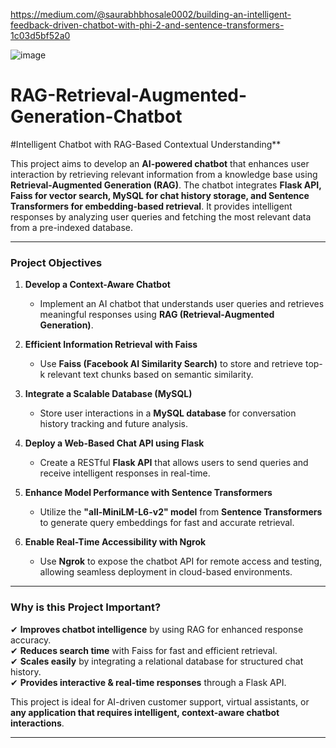 https://medium.com/@saurabhbhosale0002/building-an-intelligent-feedback-driven-chatbot-with-phi-2-and-sentence-transformers-1c03d5bf52a0

![image](https://github.com/user-attachments/assets/c4e6cdbe-aca4-422a-8bb5-325c121f4679)



# RAG-Retrieval-Augmented-Generation-Chatbot

#Intelligent Chatbot with RAG-Based Contextual Understanding**  
 
This project aims to develop an **AI-powered chatbot** that enhances user interaction by retrieving relevant information from a knowledge base using **Retrieval-Augmented Generation (RAG)**. The chatbot integrates **Flask API, Faiss for vector search, MySQL for chat history storage, and Sentence Transformers for embedding-based retrieval**. It provides intelligent responses by analyzing user queries and fetching the most relevant data from a pre-indexed database.  

---

### **Project Objectives**  
1. **Develop a Context-Aware Chatbot**  
   - Implement an AI chatbot that understands user queries and retrieves meaningful responses using **RAG (Retrieval-Augmented Generation)**.  

2. **Efficient Information Retrieval with Faiss**  
   - Use **Faiss (Facebook AI Similarity Search)** to store and retrieve top-k relevant text chunks based on semantic similarity.  

3. **Integrate a Scalable Database (MySQL)**  
   - Store user interactions in a **MySQL database** for conversation history tracking and future analysis.  

4. **Deploy a Web-Based Chat API using Flask**  
   - Create a RESTful **Flask API** that allows users to send queries and receive intelligent responses in real-time.  

5. **Enhance Model Performance with Sentence Transformers**  
   - Utilize the **"all-MiniLM-L6-v2" model** from **Sentence Transformers** to generate query embeddings for fast and accurate retrieval.  

6. **Enable Real-Time Accessibility with Ngrok**  
   - Use **Ngrok** to expose the chatbot API for remote access and testing, allowing seamless deployment in cloud-based environments.  

---

### **Why is this Project Important?**  
✔ **Improves chatbot intelligence** by using RAG for enhanced response accuracy.  
✔ **Reduces search time** with Faiss for fast and efficient retrieval.  
✔ **Scales easily** by integrating a relational database for structured chat history.  
✔ **Provides interactive & real-time responses** through a Flask API.  

This project is ideal for AI-driven customer support, virtual assistants, or **any application that requires intelligent, context-aware chatbot interactions**.   

---

